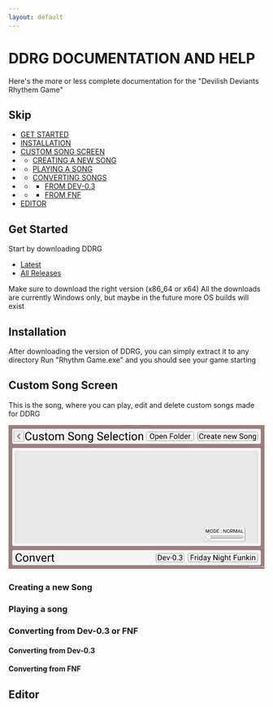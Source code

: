 ```yaml
---
layout: default
---
```


# DDRG DOCUMENTATION AND HELP

Here's the more or less complete documentation for the "Devilish Deviants Rhythem Game"

## Skip
- [GET STARTED](#Get%20Started)
- [INSTALLATION](#Installation)
- [CUSTOM SONG SCREEN](#Custom%20Song%20Screen)
- - [CREATING A NEW SONG](#Creating%20a%20new%20Song)
- - [PLAYING A SONG](#Playing%20a%20song)
- - [CONVERTING SONGS](#Converting%20from%20Dev-0.3%20or%20FNF)
- - - [FROM DEV-0.3](#Converting%20from%20Dev-0.3)
- - - [FROM FNF](#Converting%20from%20FNF)
- [EDITOR](#Editor)

## Get Started

Start by downloading DDRG

- [Latest](https://github.com/Andreas010/DDRG/releases/latest)
- [All Releases](https://github.com/Andreas010/DDRG/releases)

Make sure to download the right version (x86_64 or x64)
All the downloads are currently Windows only, but maybe in the future more OS builds will exist

## Installation

After downloading the version of DDRG, you can simply extract it to any directory
Run "Rhythm Game.exe" and you should see your game starting

## Custom Song Screen

This is the song, where you can play, edit and delete custom songs made for DDRG

![CSM_Preview](./assets/CSM_Preview.png)

### Creating a new Song

### Playing a song

### Converting from Dev-0.3 or FNF

#### Converting from Dev-0.3

#### Converting from FNF

## Editor